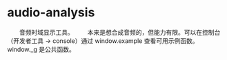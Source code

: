 # audio-analysis

&emsp;&emsp;音频时域显示工具。
&emsp;&emsp;本来是想合成音频的，但能力有限。可以在控制台（开发者工具 -> console）通过 window.example 查看可用示例函数。window._g 是公共函数。